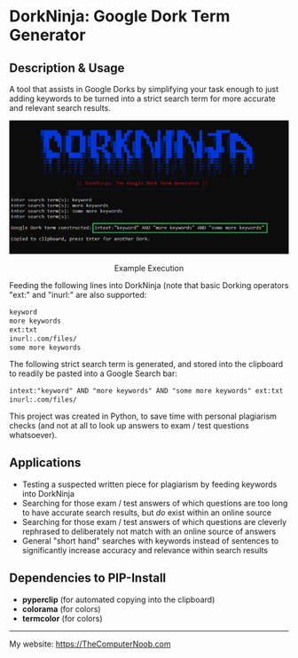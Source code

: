 # DorkNinja: Google Dork Term Generator

## Description & Usage
A tool that assists in Google Dorks by simplifying your task enough to just adding keywords to be turned into a strict search term for more accurate and relevant search results.

<div align="center">
<img src="https://raw.githubusercontent.com/SHUR1K-N/DorkNinja-Google-Dork-Term-Generator/master/Images/Example.png" >
<p>Example Execution</p>
</div>

Feeding the following lines into DorkNinja (note that basic Dorking operators "ext:" and "inurl:" are also supported:
```
keyword
more keywords
ext:txt
inurl:.com/files/
some more keywords
```
The following strict search term is generated, and stored into the clipboard to readily be pasted into a Google Search bar:
```
intext:"keyword" AND "more keywords" AND "some more keywords" ext:txt inurl:.com/files/
```

This project was created in Python, to save time with personal plagiarism checks (and not at all to look up answers to exam / test questions whatsoever).

## Applications
- Testing a suspected written piece for plagiarism by feeding keywords into DorkNinja
- Searching for those exam / test answers of which questions are too long to have accurate search results, but *do* exist within an online source
- Searching for those exam / test answers of which questions are cleverly rephrased to deliberately not match with an online source of answers
- General "short hand" searches with keywords instead of sentences to significantly increase accuracy and relevance within search results

## Dependencies to PIP-Install
- **pyperclip** (for automated copying into the clipboard)
- **colorama** (for colors)
- **termcolor** (for colors)

------------

My website: https://TheComputerNoob.com
